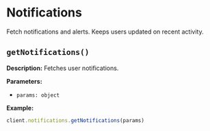 # Notifications
Fetch notifications and alerts. Keeps users updated on recent activity.

## `getNotifications()`

**Description:** Fetches user notifications.

**Parameters:**
- `params: object`

**Example:**
```ts
client.notifications.getNotifications(params)
```
